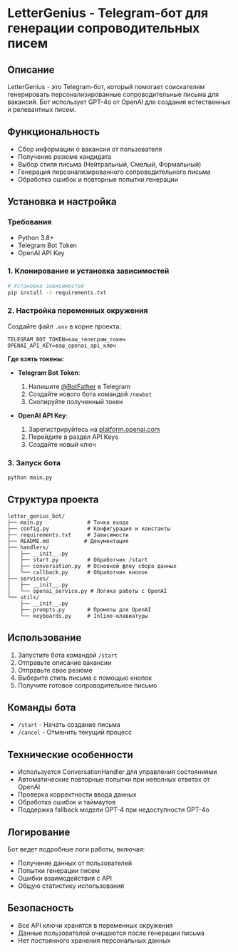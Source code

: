 # LetterGenius - Telegram-бот для генерации сопроводительных писем

## Описание

LetterGenius - это Telegram-бот, который помогает соискателям генерировать персонализированные сопроводительные письма для вакансий. Бот использует GPT-4o от OpenAI для создания естественных и релевантных писем.

## Функциональность

- Сбор информации о вакансии от пользователя
- Получение резюме кандидата
- Выбор стиля письма (Нейтральный, Смелый, Формальный)
- Генерация персонализированного сопроводительного письма
- Обработка ошибок и повторные попытки генерации

## Установка и настройка

### Требования

- Python 3.8+
- Telegram Bot Token
- OpenAI API Key

### 1. Клонирование и установка зависимостей

```bash
# Установка зависимостей
pip install -r requirements.txt
```

### 2. Настройка переменных окружения

Создайте файл `.env` в корне проекта:

```env
TELEGRAM_BOT_TOKEN=ваш_телеграм_токен
OPENAI_API_KEY=ваш_openai_api_ключ
```

**Где взять токены:**

- **Telegram Bot Token**: 
  1. Напишите [@BotFather](https://t.me/botfather) в Telegram
  2. Создайте нового бота командой `/newbot`
  3. Скопируйте полученный токен

- **OpenAI API Key**:
  1. Зарегистрируйтесь на [platform.openai.com](https://platform.openai.com)
  2. Перейдите в раздел API Keys
  3. Создайте новый ключ

### 3. Запуск бота

```bash
python main.py
```

## Структура проекта

```
letter_genius_bot/
├── main.py              # Точка входа
├── config.py            # Конфигурация и константы
├── requirements.txt     # Зависимости
├── README.md           # Документация
├── handlers/
│   ├── __init__.py
│   ├── start.py         # Обработчик /start
│   ├── conversation.py  # Основной флоу сбора данных
│   └── callback.py      # Обработчик кнопок
├── services/
│   ├── __init__.py
│   └── openai_service.py # Логика работы с OpenAI
└── utils/
    ├── __init__.py
    ├── prompts.py       # Промпты для OpenAI
    └── keyboards.py     # Inline-клавиатуры
```

## Использование

1. Запустите бота командой `/start`
2. Отправьте описание вакансии
3. Отправьте свое резюме
4. Выберите стиль письма с помощью кнопок
5. Получите готовое сопроводительное письмо

## Команды бота

- `/start` - Начать создание письма
- `/cancel` - Отменить текущий процесс

## Технические особенности

- Используется ConversationHandler для управления состояниями
- Автоматические повторные попытки при неполных ответах от OpenAI
- Проверка корректности ввода данных
- Обработка ошибок и таймаутов
- Поддержка fallback модели GPT-4 при недоступности GPT-4o

## Логирование

Бот ведет подробные логи работы, включая:
- Получение данных от пользователей
- Попытки генерации писем
- Ошибки взаимодействия с API
- Общую статистику использования

## Безопасность

- Все API ключи хранятся в переменных окружения
- Данные пользователей очищаются после генерации письма
- Нет постоянного хранения персональных данных 